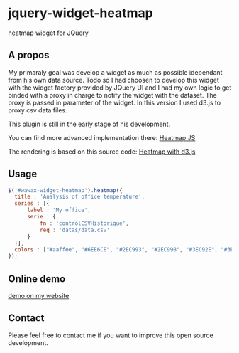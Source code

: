 jquery-widget-heatmap
======================

heatmap widget for JQuery

A propos
--------------

My primaraly goal was develop a widget as much as possible idependant from his own data source.
Todo so I had choosen to develop this widget with the widget factory provided by JQuery UI and I had my own logic to get binded with a proxy in charge to notify the widget with the dataset.
The proxy is passed in parameter of the widget. In this version I used d3.js to proxy csv data files.

This plugin is still in the early stage of his development.

You can find more advanced implementation there:
[Heatmap JS](http://www.patrick-wied.at/static/heatmapjs/)

The rendering is based on this source code:
[Heatmap with d3.js](http://bl.ocks.org/tjdecke/5558084)

Usage
--------------

```javascript
$('#wawax-widget-heatmap').heatmap({
  title : 'Analysis of office temperature',
  series : [{
      label : 'My office',
      serie : {
          fn : 'controlCSVHistorique',
          req : 'datas/data.csv'                            
      }
  }],
  colors : ["#aaffee", "#6EE6CE", "#2EC993", "#2EC99B", "#3EC92E", "#3EC92E", "#3EC92E", "#E0110D", "#A8100D"],                            
});
```

Online demo
--------------
[demo on my website](http://apps.wawax.co/apps/heatmap/)


Contact
--------------
Please feel free to contact me if you want to improve this open source development.


